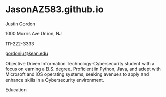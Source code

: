 # JasonAZ583.github.io
Justin Gordon

1000 Morris Ave Union, NJ

111-222-3333

gordonju@kean.edu

Objective
Driven Information Technology-Cybersecurity student with a focus on earning a B.S. degree. Proficient in Python, Java, and adept with Microsoft and iOS operating systems; seeking avenues to apply and enhance skills in a Cybersecurity environment.

Education
